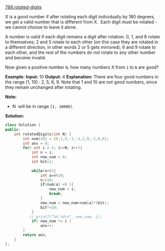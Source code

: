 [788.rotated-digits](https://leetcode.com/problems/rotated-digits/)  

X is a good number if after rotating each digit individually by 180 degrees, we get a valid number that is different from X.  Each digit must be rotated - we cannot choose to leave it alone.

A number is valid if each digit remains a digit after rotation. 0, 1, and 8 rotate to themselves; 2 and 5 rotate to each other (on this case they are rotated in a different direction, in other words 2 or 5 gets mirrored); 6 and 9 rotate to each other, and the rest of the numbers do not rotate to any other number and become invalid.

Now given a positive number `N`, how many numbers X from `1` to `N` are good?

**Example:**
**Input:** 10
**Output:** 4
**Explanation:** 
There are four good numbers in the range \[1, 10\] : 2, 5, 6, 9.
Note that 1 and 10 are not good numbers, since they remain unchanged after rotating.

**Note:**

*   N  will be in range `[1, 10000]`.  



**Solution:**  

```cpp
class Solution {
public:
    int rotatedDigits(int N) {
        int num[10] = {0,1,5,-1,-1,2,9,-1,8,6};
        int ans = 0;
        for( int i = 1; i<=N; i++){
            int n = i;
            int new_num = 0;
            int bit=1;
            
            while(n>0){
                int a=n%10;
                n/=10;
                if(num[a] <0 ){
                    new_num = i;
                    break;
                }
                new_num = new_num+num[a]*(bit);
                bit*=10;
            }
           // printf("%d %d\n", new_num, i);
            if( new_num != i )
                ans++;
        }
        return ans;
    }
};
```
      